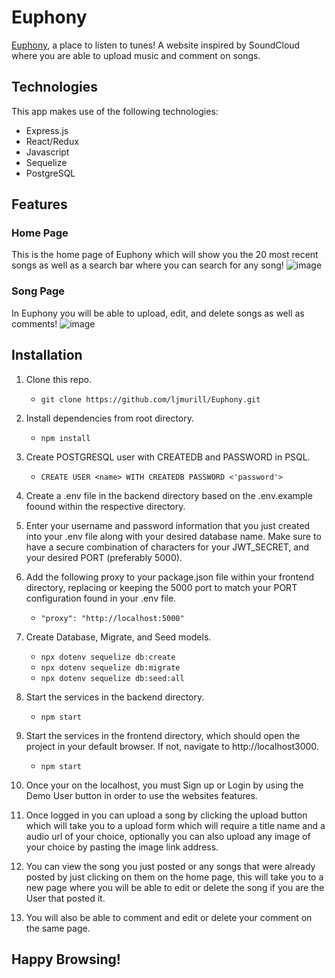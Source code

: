 # Euphony
[Euphony](https://euphonysound.herokuapp.com/), a place to listen to tunes! A website inspired by SoundCloud where you are able to upload music and comment on songs.

## Technologies
This app makes use of the following technologies:
- Express.js
- React/Redux
- Javascript
- Sequelize
- PostgreSQL

## Features
### Home Page
This is the home page of Euphony which will show you the 20 most recent songs as well as a search bar where you can search for any song!
![image](https://user-images.githubusercontent.com/72574258/164094348-d2003d62-5418-4cfe-8593-24868f71f0ba.png)
### Song Page
In Euphony you will be able to upload, edit, and delete songs as well as comments!
![image](https://user-images.githubusercontent.com/72574258/164094361-f779a993-a56b-44bc-bafa-b29fc421936c.png)


## Installation
1. Clone this repo.
    * `git clone https://github.com/ljmurill/Euphony.git`

2. Install dependencies from root directory.  
    * `npm install`

3. Create POSTGRESQL user with CREATEDB and PASSWORD in PSQL.
    * `CREATE USER <name> WITH CREATEDB PASSWORD <'password'>`

4. Create a .env file in the backend directory based on the .env.example foound within the respective directory.
5. Enter your username and password information that you just created into your .env file along with your desired database name. Make sure to have a secure combination of characters for your JWT_SECRET, and your desired PORT (preferably 5000).
6. Add the following proxy to your package.json file within your frontend directory, replacing or keeping the 5000 port to match your PORT configuration found in your .env file.
    * `"proxy": "http://localhost:5000"`

7. Create Database, Migrate, and Seed models.
    * `npx dotenv sequelize db:create`
    * `npx dotenv sequelize db:migrate`
    * `npx dotenv sequelize db:seed:all`

8. Start the services in the backend directory.
    * `npm start`

9. Start the services in the frontend directory, which should open the project in your default browser. If not, navigate to http://localhost3000.
    * `npm start`

10. Once your on the localhost, you must Sign up or Login by using the Demo User button in order to use the websites features. 
11. Once logged in you can upload a song by clicking the upload button which will take you to a upload form which will require a title name and a audio url of your choice, optionally you can also upload any image of your choice by pasting the image link address.
12. You can view the song you just posted or any songs that were already posted by just clicking on them on the home page, this will take you to a new page where you will be able to edit or delete the song if you are the User that posted it. 
13. You will also be able to comment and edit or delete your comment on the same page. 



## Happy Browsing!
